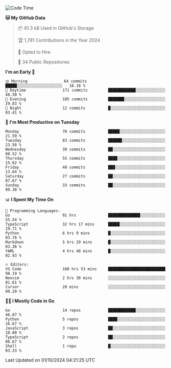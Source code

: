 <!--START_SECTION:thansetan-waka-->
![Code Time](http://img.shields.io/badge/Code%20Time-163%20hrs%2053%20mins-blue)

**🐱 My GitHub Data** 

> 📦 61.3 kB Used in GitHub's Storage 
 > 
> 🏆 1,781 Contributions in the Year 2024
 > 
> 💼 Opted to Hire
 > 
> 📜 34 Public Repositories 
 > 

**I'm an Early 🐤** 

```text
🌞 Morning                64 commits          █████░░░░░░░░░░░░░░░░░░░░   18.18 % 
🌆 Daytime                171 commits         ████████████░░░░░░░░░░░░░   48.58 % 
🌃 Evening                105 commits         ███████░░░░░░░░░░░░░░░░░░   29.83 % 
🌙 Night                  12 commits          █░░░░░░░░░░░░░░░░░░░░░░░░   03.41 % 
```

📅 **I'm Most Productive on Tuesday** 

```text
Monday                   76 commits          █████░░░░░░░░░░░░░░░░░░░░   21.59 % 
Tuesday                  83 commits          ██████░░░░░░░░░░░░░░░░░░░   23.58 % 
Wednesday                30 commits          ██░░░░░░░░░░░░░░░░░░░░░░░   08.52 % 
Thursday                 55 commits          ████░░░░░░░░░░░░░░░░░░░░░   15.62 % 
Friday                   48 commits          ███░░░░░░░░░░░░░░░░░░░░░░   13.64 % 
Saturday                 27 commits          ██░░░░░░░░░░░░░░░░░░░░░░░   07.67 % 
Sunday                   33 commits          ██░░░░░░░░░░░░░░░░░░░░░░░   09.38 % 
```

📊 **I Spent My Time On** 

```text
💬 Programming Languages: 
Go                       91 hrs              ██████████████░░░░░░░░░░░   55.54 % 
TypeScript               32 hrs 17 mins      █████░░░░░░░░░░░░░░░░░░░░   19.71 % 
Python                   6 hrs 9 mins        █░░░░░░░░░░░░░░░░░░░░░░░░   03.76 % 
Markdown                 5 hrs 29 mins       █░░░░░░░░░░░░░░░░░░░░░░░░   03.36 % 
YAML                     4 hrs 48 mins       █░░░░░░░░░░░░░░░░░░░░░░░░   02.93 % 

🔥 Editors: 
VS Code                  160 hrs 53 mins     █████████████████████████   98.19 % 
Neovim                   2 hrs 38 mins       ░░░░░░░░░░░░░░░░░░░░░░░░░   01.61 % 
Cursor                   20 mins             ░░░░░░░░░░░░░░░░░░░░░░░░░   00.20 % 
```

**🧑‍💻 I Mostly Code in Go** 

```text
Go                       14 repos            ████████████░░░░░░░░░░░░░   46.67 % 
Python                   5 repos             ████░░░░░░░░░░░░░░░░░░░░░   16.67 % 
JavaScript               3 repos             ██░░░░░░░░░░░░░░░░░░░░░░░   10.00 % 
TypeScript               2 repos             ██░░░░░░░░░░░░░░░░░░░░░░░   06.67 % 
Shell                    1 repo              █░░░░░░░░░░░░░░░░░░░░░░░░   03.33 % 
```

Last Updated on 01/10/2024 04:21:25 UTC
<!--END_SECTION:thansetan-waka-->